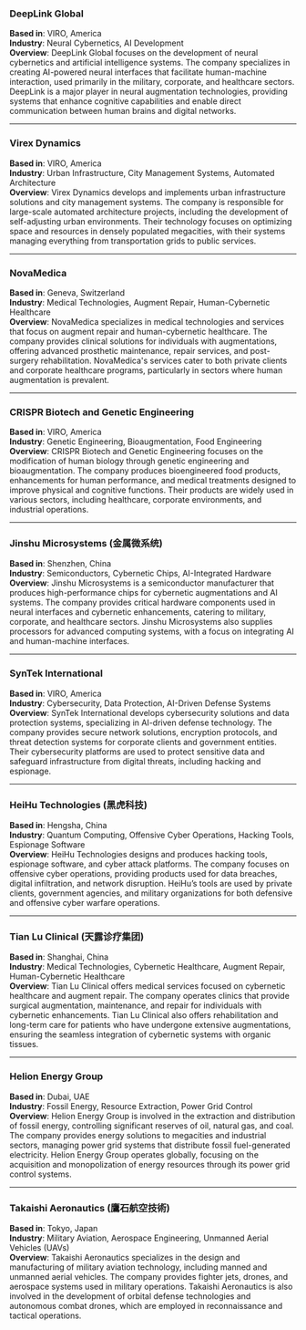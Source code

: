### DeepLink Global

**Based in**: VIRO, America  
**Industry**: Neural Cybernetics, AI Development  
**Overview**: DeepLink Global focuses on the development of neural cybernetics and artificial intelligence systems. The company specializes in creating AI-powered neural interfaces that facilitate human-machine interaction, used primarily in the military, corporate, and healthcare sectors. DeepLink is a major player in neural augmentation technologies, providing systems that enhance cognitive capabilities and enable direct communication between human brains and digital networks.

---

### Virex Dynamics

**Based in**: VIRO, America  
**Industry**: Urban Infrastructure, City Management Systems, Automated Architecture  
**Overview**: Virex Dynamics develops and implements urban infrastructure solutions and city management systems. The company is responsible for large-scale automated architecture projects, including the development of self-adjusting urban environments. Their technology focuses on optimizing space and resources in densely populated megacities, with their systems managing everything from transportation grids to public services.

---

### NovaMedica

**Based in**: Geneva, Switzerland  
**Industry**: Medical Technologies, Augment Repair, Human-Cybernetic Healthcare  
**Overview**: NovaMedica specializes in medical technologies and services that focus on augment repair and human-cybernetic healthcare. The company provides clinical solutions for individuals with augmentations, offering advanced prosthetic maintenance, repair services, and post-surgery rehabilitation. NovaMedica's services cater to both private clients and corporate healthcare programs, particularly in sectors where human augmentation is prevalent.

---

### CRISPR Biotech and Genetic Engineering

**Based in**: VIRO, America  
**Industry**: Genetic Engineering, Bioaugmentation, Food Engineering  
**Overview**: CRISPR Biotech and Genetic Engineering focuses on the modification of human biology through genetic engineering and bioaugmentation. The company produces bioengineered food products, enhancements for human performance, and medical treatments designed to improve physical and cognitive functions. Their products are widely used in various sectors, including healthcare, corporate environments, and industrial operations.

---

### Jinshu Microsystems (金属微系统)

**Based in**: Shenzhen, China  
**Industry**: Semiconductors, Cybernetic Chips, AI-Integrated Hardware  
**Overview**: Jinshu Microsystems is a semiconductor manufacturer that produces high-performance chips for cybernetic augmentations and AI systems. The company provides critical hardware components used in neural interfaces and cybernetic enhancements, catering to military, corporate, and healthcare sectors. Jinshu Microsystems also supplies processors for advanced computing systems, with a focus on integrating AI and human-machine interfaces.

---

### SynTek International

**Based in**: VIRO, America  
**Industry**: Cybersecurity, Data Protection, AI-Driven Defense Systems  
**Overview**: SynTek International develops cybersecurity solutions and data protection systems, specializing in AI-driven defense technology. The company provides secure network solutions, encryption protocols, and threat detection systems for corporate clients and government entities. Their cybersecurity platforms are used to protect sensitive data and safeguard infrastructure from digital threats, including hacking and espionage.

---

### HeiHu Technologies (黑虎科技)

**Based in**: Hengsha, China  
**Industry**: Quantum Computing, Offensive Cyber Operations, Hacking Tools, Espionage Software  
**Overview**: HeiHu Technologies designs and produces hacking tools, espionage software, and cyber attack platforms. The company focuses on offensive cyber operations, providing products used for data breaches, digital infiltration, and network disruption. HeiHu’s tools are used by private clients, government agencies, and military organizations for both defensive and offensive cyber warfare operations.

---

### Tian Lu Clinical (天露诊疗集团)

**Based in**: Shanghai, China  
**Industry**: Medical Technologies, Cybernetic Healthcare, Augment Repair, Human-Cybernetic Healthcare  
**Overview**: Tian Lu Clinical offers medical services focused on cybernetic healthcare and augment repair. The company operates clinics that provide surgical augmentation, maintenance, and repair for individuals with cybernetic enhancements. Tian Lu Clinical also offers rehabilitation and long-term care for patients who have undergone extensive augmentations, ensuring the seamless integration of cybernetic systems with organic tissues.

---

### Helion Energy Group

**Based in**: Dubai, UAE  
**Industry**: Fossil Energy, Resource Extraction, Power Grid Control  
**Overview**: Helion Energy Group is involved in the extraction and distribution of fossil energy, controlling significant reserves of oil, natural gas, and coal. The company provides energy solutions to megacities and industrial sectors, managing power grid systems that distribute fossil fuel-generated electricity. Helion Energy Group operates globally, focusing on the acquisition and monopolization of energy resources through its power grid control systems.

---

### Takaishi Aeronautics (鷹石航空技術)

**Based in**: Tokyo, Japan  
**Industry**: Military Aviation, Aerospace Engineering, Unmanned Aerial Vehicles (UAVs)  
**Overview**: Takaishi Aeronautics specializes in the design and manufacturing of military aviation technology, including manned and unmanned aerial vehicles. The company provides fighter jets, drones, and aerospace systems used in military operations. Takaishi Aeronautics is also involved in the development of orbital defense technologies and autonomous combat drones, which are employed in reconnaissance and tactical operations.
